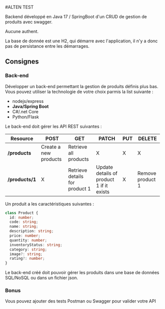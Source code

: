 #ALTEN TEST

Backend développé en Java 17 / SpringBoot d'un CRUD de gestion de produits avec swagger.

Aucune authent.

La base de donnée est une H2, qui démarre avec l'application, il n'y a donc pas de persistance entre les démarrages.

## Consignes
### Back-end

Développer un back-end permettant la gestion de produits définis plus bas. Vous pouvez utiliser la technologie de votre choix parmis la list suivante :

- nodejs/express
- **Java/Spring Boot**
- C#/.net Core
- Python/Flask

Le back-end doit gérer les API REST suivantes : 

| Resource           | POST                  | GET                            | PATCH                                    | PUT | DELETE           |
| ------------------ | --------------------- | ------------------------------ | ---------------------------------------- | --- | ---------------- |
| **/products**      | Create a new products | Retrieve all products          | X                                        | X   |     X            |
| **/products/1**    | X                     | Retrieve details for product 1 | Update details of product 1 if it exists | X   | Remove product 1 |

Un produit a les caractéristiques suivantes : 

``` typescript
class Product {
  id: number;
  code: string;
  name: string;
  description: string;
  price: number;
  quantity: number;
  inventoryStatus: string;
  category: string;
  image?: string;
  rating?: number;
}
```

Le back-end créé doit pouvoir gérer les produits dans une base de données SQL/NoSQL ou dans un fichier json.

### Bonus

Vous pouvez ajouter des tests Postman ou Swagger pour valider votre API